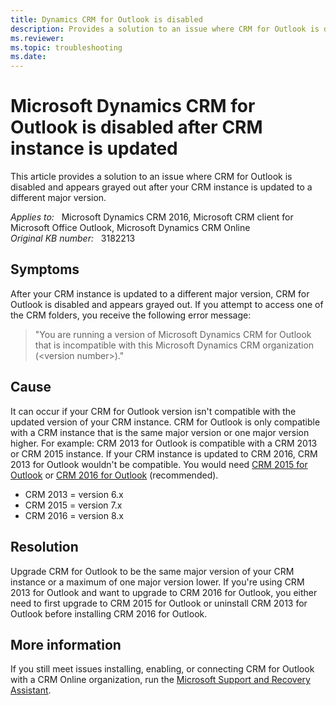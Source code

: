 ```yaml
---
title: Dynamics CRM for Outlook is disabled
description: Provides a solution to an issue where CRM for Outlook is disabled and appears grayed out.
ms.reviewer: 
ms.topic: troubleshooting
ms.date: 
---
```

# Microsoft Dynamics CRM for Outlook is disabled after CRM instance is updated

This article provides a solution to an issue where CRM for Outlook is disabled and appears grayed out after your CRM instance is updated to a different major version.

_Applies to:_ &nbsp; Microsoft Dynamics CRM 2016, Microsoft CRM client for Microsoft Office Outlook, Microsoft Dynamics CRM Online  
_Original KB number:_ &nbsp; 3182213

## Symptoms

After your CRM instance is updated to a different major version, CRM for Outlook is disabled and appears grayed out. If you attempt to access one of the CRM folders, you receive the following error message:

> "You are running a version of Microsoft Dynamics CRM for Outlook that is incompatible with this Microsoft Dynamics CRM organization (\<version number>)."

## Cause

It can occur if your CRM for Outlook version isn't compatible with the updated version of your CRM instance. CRM for Outlook is only compatible with a CRM instance that is the same major version or one major version higher. For example: CRM 2013 for Outlook is compatible with a CRM 2013 or CRM 2015 instance. If your CRM instance is updated to CRM 2016, CRM 2013 for Outlook wouldn't be compatible. You would need [CRM 2015 for Outlook](https://www.microsoft.com/download/details.aspx?id=45015) or [CRM 2016 for Outlook](https://www.microsoft.com/download/details.aspx?id=50370) (recommended).

- CRM 2013 = version 6.x
- CRM 2015 = version 7.x
- CRM 2016 = version 8.x

## Resolution

Upgrade CRM for Outlook to be the same major version of your CRM instance or a maximum of one major version lower. If you're using CRM 2013 for Outlook and want to upgrade to CRM 2016 for Outlook, you either need to first upgrade to CRM 2015 for Outlook or uninstall CRM 2013 for Outlook before installing CRM 2016 for Outlook.

## More information

If you still meet issues installing, enabling, or connecting CRM for Outlook with a CRM Online organization, run the [Microsoft Support and Recovery Assistant](/outlook/troubleshoot/performance/how-to-scan-outlook-by-using-microsoft-support-and-recovery-assistant).
